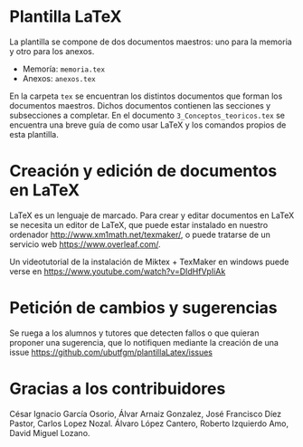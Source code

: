 # Plantilla LaTeX

La plantilla se compone de dos documentos maestros: uno para la memoria y otro para los anexos.

- Memoría: ```memoria.tex```
- Anexos: ```anexos.tex```

En la carpeta ```tex``` se encuentran los distintos documentos que forman los documentos maestros. 
Dichos documentos contienen las secciones y subsecciones a completar.
En el documento ```3_Conceptos_teoricos.tex``` se encuentra una breve guía de como usar LaTeX y los comandos propios de esta plantilla.

# Creación y edición de documentos en LaTeX

LaTeX es un lenguaje de marcado. 
Para crear y editar documentos en LaTeX se necesita un editor de LaTeX, que puede estar instalado en nuestro ordenador http://www.xm1math.net/texmaker/, o puede tratarse de un servicio web https://www.overleaf.com/.

Un videotutorial de la instalación de Miktex + TexMaker en windows puede verse en 
https://www.youtube.com/watch?v=DIdHfVpIiAk

# Petición de cambios y sugerencias

Se ruega a los alumnos y tutores que detecten fallos o que quieran proponer una sugerencia, que lo notifiquen mediante la creación de una issue https://github.com/ubutfgm/plantillaLatex/issues

# Gracias a los contribuidores
César Ignacio García Osorio, Álvar Arnaiz Gonzalez, José Francisco Díez Pastor, Carlos Lopez Nozal.
Álvaro López Cantero, Roberto Izquierdo Amo, David Miguel Lozano.


